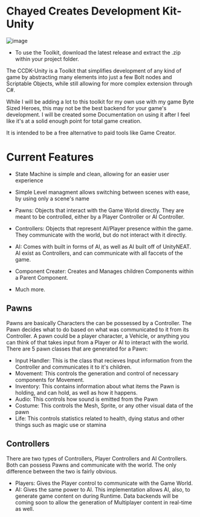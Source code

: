 # Chayed Creates Development Kit-Unity

![image](https://user-images.githubusercontent.com/38384626/140410613-3954ff37-8fa0-4d9a-aa39-a9532227bf61.png)

- To use the Toolkit, download the latest release and extract the .zip within your project folder.

The CCDK-Unity is a Toolkit that simplifies development of any kind of game by abstracting many elements into just a few Bolt nodes and Scriptable Objects, while still allowing for more complex extension through C#. 

While I will be adding a lot to this toolkit for my own use with my game Byte Sized Heroes, this may not be the best backend for your game's development. I will be created some Documentation on using it after I feel like it's at a solid enough point for total game creation.

It is intended to be a free alternative to paid tools like Game Creator.

# Current Features
- State Machine is simple and clean, allowing for an easier user experience
- Simple Level managment allows switching between scenes with ease, by using only a scene's name

- Pawns: Objects that interact with the Game World directly. They are meant to be controlled, either by a Player Controller or AI Controller.
- Controllers: Objects that represent AI/Player presence within the game. They communicate with the world, but do not interact with it directly. 

- AI: Comes with built in forms of AI, as well as AI built off of UnityNEAT. AI exist as Controllers, and can communicate with all faccets of the game. 
- Component Creater: Creates and Manages children Components within a Parent Component.
- Much more.

## Pawns
Pawns are basically Characters the can be possessed by a Controller. The Pawn decides what to do based on what was communicated to it from its Controller. A pawn could be a player character, a Vehicle, or anything you can think of that takes input from a Player or AI to interact with the world. There are 5 pawn classes that are generated for a Pawn:
- Input Handler: This is the class that recieves Input information from the Controller and communicates it to it's children.
- Movement: This controls the generation and control of necessary components for Movement.
- Inventory: This contains information about what items the Pawn is holding, and can hold, as well as how it happens.
- Audio: This controls how sound is emitted from the Pawn
- Costume: This controls the Mesh, Sprite, or any other visual data of the pawn
- Life: This controls statistics related to health, dying status and other things such as magic use or stamina

## Controllers
There are two types of Controllers, Player Controllers and AI Controllers. Both can possess Pawns and communicate with the world. The only difference between the two is fairly obvious. 
- Players: Gives the Player control to communicate with the Game World. 
- AI: Gives the same power to AI. This implementation allows AI, also, to generate game content on during Runtime. Data backends will be coming soon to allow the generation of Multiplayer content in real-time as well.
